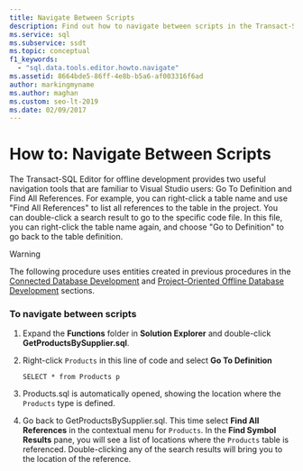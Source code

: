 ```yaml
---
title: Navigate Between Scripts
description: Find out how to navigate between scripts in the Transact-SQL Editor. View examples that show how to use tools such as Go To Definition and Find All References.
ms.service: sql
ms.subservice: ssdt
ms.topic: conceptual
f1_keywords: 
  - "sql.data.tools.editor.howto.navigate"
ms.assetid: 8664bde5-86ff-4e8b-b5a6-af003316f6ad
author: markingmyname
ms.author: maghan
ms.custom: seo-lt-2019
ms.date: 02/09/2017
---
```


# How to: Navigate Between Scripts

The Transact\-SQL Editor for offline development provides two useful navigation tools that are familiar to Visual Studio users: Go To Definition and Find All References. For example, you can right-click a table name and use "Find All References" to list all references to the table in the project. You can double-click a search result to go to the specific code file. In this file, you can right-click the table name again, and choose "Go to Definition" to go back to the table definition.  
  
> [!WARNING]  
> The following procedure uses entities created in previous procedures in the [Connected Database Development](../ssdt/connected-database-development.md) and [Project-Oriented Offline Database Development](../ssdt/project-oriented-offline-database-development.md) sections.  
  
### To navigate between scripts  
  
1.  Expand the **Functions** folder in **Solution Explorer** and double-click **GetProductsBySupplier.sql**.  
  
2.  Right-click `Products` in this line of code and select **Go To Definition**  
  
    ```  
    SELECT * from Products p  
    ```  
  
3.  Products.sql is automatically opened, showing the location where the `Products` type is defined.  
  
4.  Go back to GetProductsBySupplier.sql. This time select **Find All References** in the contextual menu for `Products`. In the **Find Symbol Results** pane, you will see a list of locations where the `Products` table is referenced. Double-clicking any of the search results will bring you to the location of the reference.  
  

